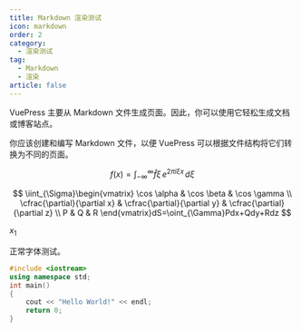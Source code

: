 ```yaml
---
title: Markdown 渲染测试
icon: markdown
order: 2
category:
  - 渲染测试
tag:
  - Markdown
  - 渲染
article: false
---
```


VuePress 主要从 Markdown 文件生成页面。因此，你可以使用它轻松生成文档或博客站点。

你应该创建和编写 Markdown 文件，以便 VuePress 可以根据文件结构将它们转换为不同的页面。

<!-- more -->

$$
f(x)=\int_{-\infty}^\infty\widehat f\xi\,e^{2\pi i\xi x}\,d\xi
$$

$$
\iint_{\Sigma}\begin{vmatrix} \cos \alpha & \cos \beta & \cos \gamma \\ \cfrac{\partial}{\partial x} & \cfrac{\partial}{\partial y} & \cfrac{\partial}{\partial z} \\ P & Q & R \end{vmatrix}dS=\oint_{\Gamma}Pdx+Qdy+Rdz
$$

$x_1$

正常字体测试。

```cpp
#include <iostream>
using namespace std;
int main()
{
    cout << "Hello World!" << endl;
    return 0;
}
```
